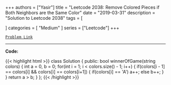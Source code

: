 
+++
authors = ["Yasir"]
title = "Leetcode 2038: Remove Colored Pieces if Both Neighbors are the Same Color"
date = "2019-03-31"
description = "Solution to Leetcode 2038"
tags = [
    
]
categories = [
    "Medium"
]
series = ["Leetcode"]
+++



[`Problem Link`](https://leetcode.com/problems/remove-colored-pieces-if-both-neighbors-are-the-same-color/description/)

---

**Code:**

{{< highlight html >}}
class Solution {
public:
    bool winnerOfGame(string colors) {
        int a = 0, b = 0;
        for(int i = 1; i < colors.size() - 1; i++) {
            if(colors[i - 1] == colors[i] && colors[i] == colors[i+1]) {
                if(colors[i] == 'A') a++;
                else b++;
            }
        }
        return a > b;
    }
};
{{< /highlight >}}

